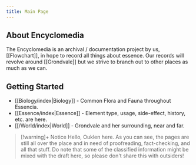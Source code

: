 ```yaml
---
title: Main Page
---
```

## About Encyclomedia
The Encyclomedia is an archival / documentation project by us, [[Flowchart]], in hope to record all things about essence. Our records will revolve around [[Grondvale]] but we strive to branch out to other places as much as we can.
## Getting Started
- [[Biology/index|Biology]] - Common Flora and Fauna throughout Essencia.
- [[Essence/index|Essence]] - Element type, usage, side-effect, history, etc. are here.
- [[/World/index|World]] - Grondvale and her surrounding, near and far.

> [!warning]+ Notice
> Hello, Ouklen here. As you can see, the pages are still all over the place and in need of proofreading, fact-checking, and all that stuff. Do note that some of the classified information might be mixed with the draft here, so please don't share this with outsiders!
> 

